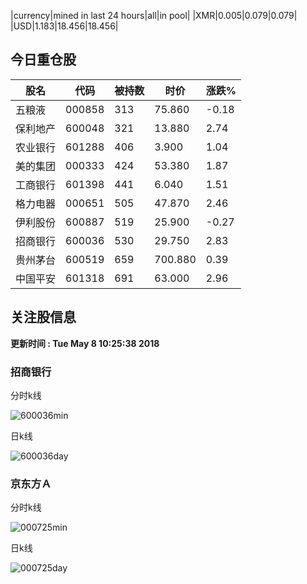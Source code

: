 |currency|mined in last 24 hours|all|in pool|
|XMR|0.005|0.079|0.079|
|USD|1.183|18.456|18.456|

## 今日重仓股 

|股名|代码|被持数|时价|涨跌%|
|---|---|---|---|---|
|五粮液|000858|313|75.860|-0.18|
|保利地产|600048|321|13.880|2.74|
|农业银行|601288|406|3.900|1.04|
|美的集团|000333|424|53.380|1.87|
|工商银行|601398|441|6.040|1.51|
|格力电器|000651|505|47.870|2.46|
|伊利股份|600887|519|25.900|-0.27|
|招商银行|600036|530|29.750|2.83|
|贵州茅台|600519|659|700.880|0.39|
|中国平安|601318|691|63.000|2.96|

## 关注股信息
**更新时间 : Tue May  8 10:25:38 2018**
### 招商银行 
分时k线

![600036min](http://image.sinajs.cn/newchart/min/n/sh600036.gif)

日k线

![600036day](http://image.sinajs.cn/newchart/daily/n/sh600036.gif)

### 京东方Ａ 
分时k线

![000725min](http://image.sinajs.cn/newchart/min/n/sz000725.gif)

日k线

![000725day](http://image.sinajs.cn/newchart/daily/n/sz000725.gif)

